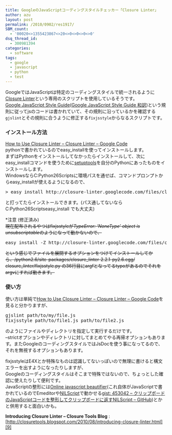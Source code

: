 ```yaml
---
title: GoogleのJavaScriptコーディングスタイルチェッカー「Closure Linter」
author: azu
layout: post
permalink: /2010/0902/res1917/
SBM_count:
  - '00020<>1355423867<>20<>0<>0<>0<>0'
dsq_thread_id:
  - 300981394
categories:
  - software
tags:
  - google
  - javascript
  - python
  - test
---
```

GoogleではJavaScriptは特定のコーディングスタイルで統一されるように[Closure Linter][1]という専用のスクリプトを使用しているそうです。  
[Google JavaScript Style Guide][2]([Google JavaScript Style Guide 和訳][3])という規則に従ってjsのコードは書かれていて、その規則に沿っているかを確認する`gjslint`とその規則に合うように修正する`fixjsstyle`からなるスクリプトです。

### インストール方法

[How to Use Closure Linter &#8211; Closure Linter &#8211; Google Code][4]  
pythonで書かれているのでeasy_installを使ってインストールします。  
まずはPythonをインストールしてなかったらインストールして、次にeasy_installコマンドを使うために[setuptools][5]を自分のPythonにあったものをインストールします。  
WindowsならC:Python26Scriptsに環境パスを通せば、コマンドプロンプトからeasy_installが使えるようになるので、

<pre>&#62; easy_install http://closure-linter.googlecode.com/files/closure_linter-latest.tar.gz</pre>

と打ってたらインストールできます。(パス通してないならC:Python26Scriptseasy_install でも大丈夫)

*注意 (修正済み)  
<span style="text-decoration: line-through;">現在配布されるやつはfixjsstyleが<em>TypeError: &#8216;NoneType&#8217; object is unsubscriptable</em>のようになって動かないので、</span>

<pre>easy_install -Z http://closure-linter.googlecode.com/files/closure_linter-latest.tar.gz</pre>

<span style="text-decoration: line-through;">という感じでファイルを展開するオプションをつけてインストールしてから、/python2.6/site-packages/closure_linter-2.2.1-py2.6.egg/<br />closure_linter/fixjsstyle.py の36行目にargfとなってるtypoがあるのでそれをargvにすれば動きます。</span>

### 使い方

使い方は単純で[How to Use Closure Linter &#8211; Closure Linter &#8211; Google Code][4]を見ると分かりますが、

<pre>gjslint path/to/my/file.js
fixjsstyle path/to/file1.js path/to/file2.js</pre>

のようにファイルやディレクトリを指定して実行するだけです。  
&#8211;strictオプションやディレクトリに対してまとめてやる再帰オプションもあります。またGoogleのコーディングスタイルではJsDocを使う事になってるので、それを無視するオプションもあります。

fixjsstyleはE4Xとか特殊なものは認識してないっぽいので無理に書けると構文エラーを出すようになったりしますが、  
Googleのコーディングスタイルはそこまで特殊ではないので、ちょっとした確認に使えたりして便利です。  
JavaScriptの整形には[Online javascript beautifier][6](これ自体がJavaScriptで書かれているのでEmeditorや[NILScript][7]で動かせる[gist: 453042 &#8211; クリップボードのJavaScriptコードを整形してクリップボードに返すNILScript &#8211; GitHub][8])とかと併用すると面白いかも。

**Introducing Closure Linter &#8211; Closure Tools Blog**
:   [http://closuretools.blogspot.com/2010/08/introducing-closure-linter.html][9]

 [1]: http://code.google.com/intl/ja/closure/utilities/index.html
 [2]: http://google-styleguide.googlecode.com/svn/trunk/javascriptguide.xml
 [3]: http://cou929.nu/data/google_javascript_style_guide/
 [4]: http://code.google.com/intl/ja/closure/utilities/docs/linter_howto.html
 [5]: http://pypi.python.org/pypi/setuptools
 [6]: http://jsbeautifier.org/
 [7]: https://efcl.info/2010/0816/res1888/
 [8]: http://gist.github.com/453042
 [9]: http://closuretools.blogspot.com/2010/08/introducing-closure-linter.html "Introducing Closure Linter - Closure Tools Blog"

